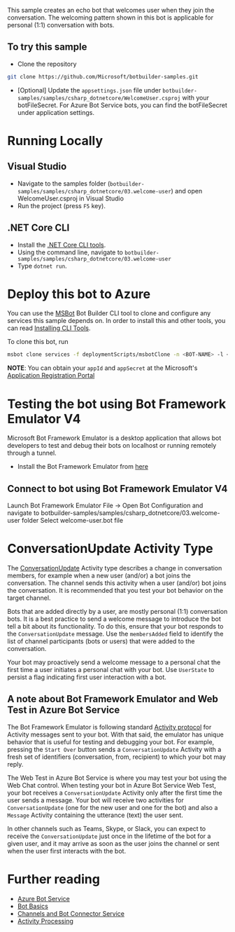 ﻿This sample creates an echo bot that welcomes user when they join the conversation. The welcoming pattern shown in this bot is applicable for personal (1:1) conversation with bots.

## To try this sample
- Clone the repository
```bash
git clone https://github.com/Microsoft/botbuilder-samples.git
```
- [Optional] Update the `appsettings.json` file under `botbuilder-samples/samples/csharp_dotnetcore/WelcomeUser.csproj` with your botFileSecret.  For Azure Bot Service bots, you can find the botFileSecret under application settings.

# Running Locally

## Visual Studio
- Navigate to the samples folder (`botbuilder-samples/samples/csharp_dotnetcore/03.welcome-user`) and open WelcomeUser.csproj in Visual Studio
- Run the project (press `F5` key).

## .NET Core CLI
- Install the [.NET Core CLI tools](https://docs.microsoft.com/dotnet/core/tools/?tabs=netcore2x).
- Using the command line, navigate to `botbuilder-samples/samples/csharp_dotnetcore/03.welcome-user`
- Type `dotnet run`.

# Deploy this bot to Azure
You can use the [MSBot](https://github.com/microsoft/botbuilder-tools) Bot Builder CLI tool to clone and configure any services this sample depends on. In order to install this and other tools, you can read [Installing CLI Tools](../../../Installing_CLI_tools.md).

To clone this bot, run

```bash
msbot clone services -f deploymentScripts/msbotClone -n <BOT-NAME> -l <Azure-location> --subscriptionId <Azure-subscription-id> --appId "<YOUR APP ID>" --appSecret "<YOUR APP SECRET PASSWORD>"
```

**NOTE**: You can obtain your `appId` and `appSecret` at the Microsoft's [Application Registration Portal](https://apps.dev.microsoft.com/)


# Testing the bot using Bot Framework Emulator V4
Microsoft Bot Framework Emulator is a desktop application that allows bot developers to test and debug their bots on localhost or running remotely through a tunnel.

- Install the Bot Framework Emulator from [here](https://aka.ms/botframework-emulator)

## Connect to bot using Bot Framework Emulator V4
Launch Bot Framework Emulator
File -> Open Bot Configuration and navigate to botbuilder-samples/samples/csharp_dotnetcore/03.welcome-user folder
Select welcome-user.bot file

# ConversationUpdate Activity Type
The [ConversationUpdate](https://docs.microsoft.com/azure/bot-service/bot-service-activity-spec?view=azure-bot-service-4.0#conversation-update-activity) Activity type describes a change in conversation members, for example when a new user (and/or) a bot joins the conversation. The channel sends this activity when a user (and/or) bot joins the conversation. It is recommended that you test your bot behavior on the target channel.

Bots that are added directly by a user, are mostly personal (1:1) conversation bots. It is a best practice to send a welcome message to introduce the bot tell a bit about its functionality. To do this, ensure that your bot responds to the `ConversationUpdate` message. Use the `membersAdded` field to identify the list of channel participants (bots or users) that were added to the conversation.

Your bot may proactively send a welcome message to a personal chat the first time a user initiates a personal chat with your bot. Use `UserState` to persist a flag indicating first user interaction with a bot.

## A note about Bot Framework Emulator and Web Test in Azure Bot Service
The Bot Framework Emulator is following standard [Activity protocol](https://docs.microsoft.com/azure/bot-service/bot-service-activity-spec) for Activity messages sent to your bot. With that said, the emulator has unique behavior that is useful for testing and debugging your bot. For example, pressing the `Start Over` button sends a `ConversationUpdate` Activity with a fresh set of identifiers (conversation, from, recipient) to which your bot may reply.

The Web Test in Azure Bot Service is where you may test your bot using the Web Chat control. When testing your bot in Azure Bot Service Web Test, your bot receives a `ConversationUpdate` Activity only after the first time the user sends a message. Your bot will receive two activities for `ConversationUpdate` (one for the new user and one for the bot) and also a `Message` Activity containing the utterance (text) the user sent.

In other channels such as Teams, Skype, or Slack, you can expect to receive the `ConversationUpdate` just once in the lifetime of the bot for a given user, and it may arrive as soon as the user joins the channel or sent when the user first interacts with the bot.
​
# Further reading
- [Azure Bot Service](https://docs.microsoft.com/azure/bot-service/bot-service-overview-introduction?view=azure-bot-service-4.0)
- [Bot Basics](https://docs.microsoft.com/azure/bot-service/bot-builder-basics?view=azure-bot-service-4.0)
- [Channels and Bot Connector Service](https://docs.microsoft.com/azure/bot-service/bot-concepts?view=azure-bot-service-4.0)
- [Activity Processing](https://docs.microsoft.com/azure/bot-service/bot-builder-concept-activity-processing?view=azure-bot-service-4.0)
